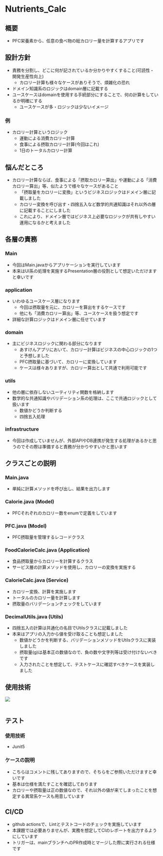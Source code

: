 # Nutrients_Calc
## 概要 
- PFC栄養素から、任意の食べ物の総カロリー量を計算するアプリです

## 設計方針
- 責務を分割し、どこに何が記されているか分かりやすくすること(可読性・開発生産性向上)
  - カロリー計算も様々なケースがありそうで、煩雑化の恐れ
- ドメイン知識系のロジックはdomain層に記載する
- ユースケースはdomainを使用する手続部分にすることで、何の計算をしているか明確にする
  - ユースケースが多・ロジックは少ないイメージ

### 例
- カロリー計算というロジック
  - 運動による消費カロリー計算
  - 食事による摂取カロリー計算(今回はこれ)
  - 1日のトータルカロリー計算

## 悩んだところ
- カロリー計算ならば、食事による「摂取カロリー算出」や運動による「消費カロリー算出」等、似たようで様々なケースがあること
  - 「摂取量をカロリーに変換」というビジネスロジックはドメイン層に記載しました
  - カロリー変換を呼び出す・四捨五入など数学的共通知識はそれ以外の層に記載することにしました
  - これにより、ドメイン層ではビジネス上必要なロジックが共有しやすい運用になるかと考えました

## 各層の責務
### Main
- 今回はMain.javaからアプリケーションを実行しています
- 本来はUI系の処理を実施するPresentation層の役割として想定いただけますと幸いです

### application
- いわゆるユースケース層になります
  - 今回は摂取量を元に、カロリーを算出をするケースです
  - 他にも「消費カロリー算出」等、ユースケースを扱う想定です
- 詳細な計算ロジックはドメイン層に任せています

### domain
- 主にビジネスロジックに関わる部分になります
  - あすけんアプリにおいて、カロリー計算はビジネスの中心ロジックの1つと予想しました
  - PFC摂取量に基づいて、カロリーに変換しています
  - ケースは様々ありますが、カロリー算出として共通で利用可能です

### utils
- 他の層に依存しないユーティリティ関数を格納します
- 数学的な共通知識やバリデーション系の処理は、ここで共通ロジックとして扱います
  - 数値かどうか判断する
  - 四捨五入処理

### infrastructure
- 今回は作成していませんが、外部APIやDB連携が発生する処理があるかと思うのでその際は準備すると責務が分かりやすいかと思います

## クラスごとの説明
### Main.java
- 単純に計算メソッドを呼び出し、結果を出力します

### Calorie.java (Model)
- PFCそれぞれのカロリー数をenumで定義をしています

### PFC.java (Model)
- PFC摂取量を管理するレコードクラス

### FoodCalorieCalc.java (Application)
- 食品摂取量からカロリーを計算するクラス
- サービス層の計算メソッドを使用し、カロリーの変換を実施する

### CalorieCalc.java (Service)
- カロリー変換、計算を実施します
- トータルのカロリー量を計算します
- 摂取量のバリデーションチェックをしています

### DecimalUtils.java (Utils)
- 四捨五入の計算は共通化の名目でUtilsクラスに記載しました
- 本来はアプリの入力から値を受け取ることも想定しました
  - 数値かどうかを判断する、バリデーションメソッドをUtilsクラスに実装しました
  - 摂取量(g)は基本正の数値なので、負の数や文字列等は受け付けないべきです
  - 入力されたことを想定して、テストケースに確認すべきケースを実装しました

## 使用技術
<img src="https://skillicons.dev/icons?i=java,gradle,github,githubactions" /> <br /><br />

## テスト
### 使用技術
- Junit5

### ケースの説明
- こちらはコメントに残してありますので、そちらをご参照いただけますと幸いです
- 基本は仕様を満たすことを確認しております
- カロリーや摂取量は正の数値なので、それ以外の値が来てしまったことを想定する異常系ケースも用意しています

## CI/CD
- github actionsで、Lintとテストコードのチェックを実施しています
- 本課題では必要ありませんが、実務を想定してCIのレポートを出力するようにしています
- トリガーは、mainブランチへのPR作成時とマージした際に実行される仕様です
